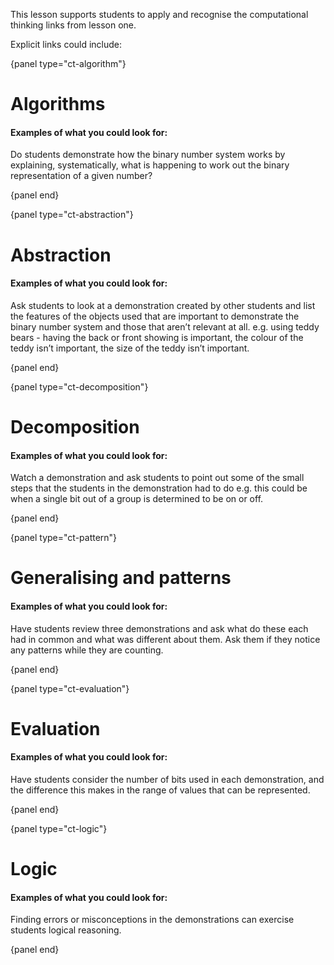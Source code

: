 This lesson supports students to apply and recognise the computational thinking links from lesson one.

Explicit links could include:

{panel type="ct-algorithm"}

# Algorithms

#### Examples of what you could look for:

Do students demonstrate how the binary number system works by explaining, systematically, what is happening to work out the binary representation of a given number?

{panel end}

{panel type="ct-abstraction"}

# Abstraction

#### Examples of what you could look for:

Ask students to look at a demonstration created by other students and list the features of the objects used that are important to demonstrate the binary number system and those that aren’t relevant at all. e.g. using teddy bears - having the back or front showing is important, the colour of the teddy isn’t important, the size of the teddy isn’t important.

{panel end}

{panel type="ct-decomposition"}

# Decomposition

#### Examples of what you could look for:

Watch a demonstration and ask students to point out some of the small steps that the students in the demonstration had to do e.g. this could be when a single bit out of a group is determined to be on or off.

{panel end}

{panel type="ct-pattern"}

# Generalising and patterns

#### Examples of what you could look for:

Have students review three demonstrations and ask what do these each had in common and what was different about them. Ask them if they notice any patterns while they are counting.

{panel end}

{panel type="ct-evaluation"}

# Evaluation

#### Examples of what you could look for:

Have students consider the number of bits used in each demonstration, and the difference this makes in the range of values that can be represented.

{panel end}

{panel type="ct-logic"}

# Logic

#### Examples of what you could look for:

Finding errors or misconceptions in the demonstrations can exercise students logical reasoning.

{panel end}